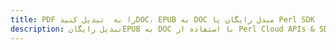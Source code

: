 ---title: PDF را به  تبدیل کنیدDOC، EPUB به DOC مبدل رایگان یا Perl SDKdescription: تبدیل رایگانEPUB به DOC با استفاده از Perl Cloud APIs & SDK همچنین اسناد PDF را در Cloud ایجاد، ویرایش و رندر کنید.---